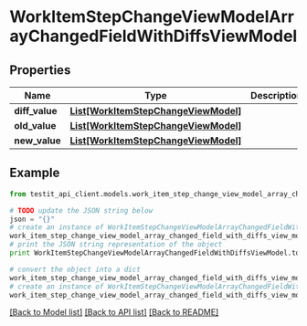 # WorkItemStepChangeViewModelArrayChangedFieldWithDiffsViewModel


## Properties
Name | Type | Description | Notes
------------ | ------------- | ------------- | -------------
**diff_value** | [**List[WorkItemStepChangeViewModel]**](WorkItemStepChangeViewModel.md) |  | [optional] 
**old_value** | [**List[WorkItemStepChangeViewModel]**](WorkItemStepChangeViewModel.md) |  | [optional] 
**new_value** | [**List[WorkItemStepChangeViewModel]**](WorkItemStepChangeViewModel.md) |  | [optional] 

## Example

```python
from testit_api_client.models.work_item_step_change_view_model_array_changed_field_with_diffs_view_model import WorkItemStepChangeViewModelArrayChangedFieldWithDiffsViewModel

# TODO update the JSON string below
json = "{}"
# create an instance of WorkItemStepChangeViewModelArrayChangedFieldWithDiffsViewModel from a JSON string
work_item_step_change_view_model_array_changed_field_with_diffs_view_model_instance = WorkItemStepChangeViewModelArrayChangedFieldWithDiffsViewModel.from_json(json)
# print the JSON string representation of the object
print WorkItemStepChangeViewModelArrayChangedFieldWithDiffsViewModel.to_json()

# convert the object into a dict
work_item_step_change_view_model_array_changed_field_with_diffs_view_model_dict = work_item_step_change_view_model_array_changed_field_with_diffs_view_model_instance.to_dict()
# create an instance of WorkItemStepChangeViewModelArrayChangedFieldWithDiffsViewModel from a dict
work_item_step_change_view_model_array_changed_field_with_diffs_view_model_from_dict = WorkItemStepChangeViewModelArrayChangedFieldWithDiffsViewModel.from_dict(work_item_step_change_view_model_array_changed_field_with_diffs_view_model_dict)
```
[[Back to Model list]](../README.md#documentation-for-models) [[Back to API list]](../README.md#documentation-for-api-endpoints) [[Back to README]](../README.md)


